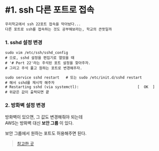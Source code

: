 # #1. ssh 다른 포트로 접속

    우리학교에서 ssh 22포트 접속을 막아놨다...  
    다른 포트로 ssh를 접속하는 것도 공부해보라는, 학교의 큰뜻일까

### 1. sshd 설정 변경
    
```shell script
sudo vim /etc/ssh/sshd_config
# 으로, sshd 설정을 편집기로 열었을 때
# '# Port 22'라는 주석된 포트 설정을 찾아주자.
# 그리고 주석 풀고 원하는 포트로 변경해주자.

sudo service sshd restart   # 또는 sudo /etc/init.d/sshd restart
# 해서 sshd를 재시작 해주자
# Restarting sshd (via systemctl):                           [  OK  ]
# 위같은 값이 출력되면 끝
```

### 2. 방화벽 설정 변경

방화벽이 있으면, 그 값도 변경해줘야 되는데  
AWS는 방화벽 대신 **보안 그룹** 이 있다.

보안 그룹에서 원하는 포트도 허용해주면 된다.

> [참고한 곳](http://blog.nuriware.com/archives/301)
